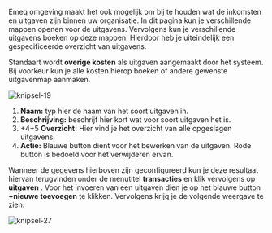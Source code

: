 Emeq omgeving maakt het ook mogelijk om bij te houden wat de inkomsten en uitgaven zijn binnen uw organisatie. In dit pagina kun je verschillende mappen openen voor de uitgavens. Vervolgens kun je verschillende uitgavens boeken op deze mappen. Hierdoor heb je uiteindelijk een gespecificeerde overzicht van uitgavens.

Standaart wordt **overige kosten** als uitgaven aangemaakt door het systeem. Bij voorkeur kun je alle kosten hierop boeken of andere gewenste uitgavenmap aanmaken.

![knipsel-19](https://user-images.githubusercontent.com/95087870/149656894-0eeea703-8faf-48cf-8a8b-75fd697b3f65.PNG)

1. **Naam:** typ hier de naam van het soort uitgaven in. 
2. **Beschrijving:** beschrijf hier kort wat voor soort uitgaven het is.
3. +4+5 **Overzicht:** Hier vind je het overzicht van alle opgeslagen uitgavens.
4. **Actie:** Blauwe button dient voor het bewerken van de uitgaven. Rode button is bedoeld voor het verwijderen ervan.

Wanneer de gegevens hierboven zijn geconfigureerd kun je deze resultaat hiervan terugvinden onder de menutitel **transacties** en klik vervolgens op **uitgaven** . Voor het invoeren van een uitgaven dien je op het blauwe button **+nieuwe toevoegen** te klikken. Vervolgens krijg je de volgende weergave te zien:

![knipsel-27](https://user-images.githubusercontent.com/95087870/151678699-61fddf4f-166f-4b80-ab20-6119043291af.png)
